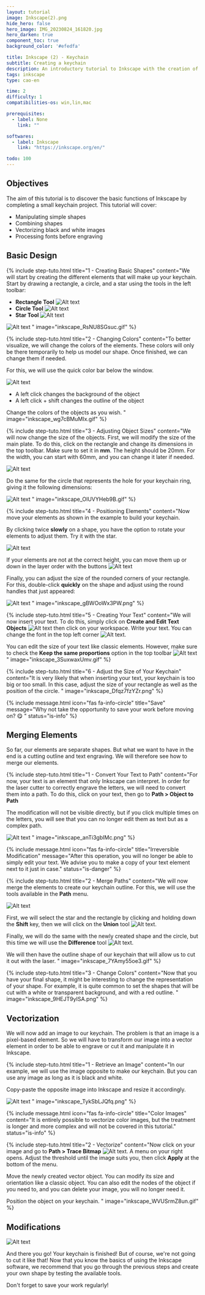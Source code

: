 ```yaml
---
layout: tutorial
image: Inkscape(2).png
hide_hero: false
hero_image: IMG_20230824_161820.jpg
hero_darken: true
component_toc: true
background_color: '#efedfa'

title: Inkscape (2) - Keychain
subtitle: Creating a keychain
description: An introductory tutorial to Inkscape with the creation of a keychain that can be laser cut.
tags: inkscape
type: cao-en

time: 2
difficulty: 1
compatibilities-os: win,lin,mac

prerequisites:
  - label: None
    link: ""

softwares: 
  - label: Inkscape
    link: "https://inkscape.org/en/"

todo: 100
---
```


## Objectives

The aim of this tutorial is to discover the basic functions of Inkscape by completing a small keychain project. This tutorial will cover:

- Manipulating simple shapes
- Combining shapes
- Vectorizing black and white images
- Processing fonts before engraving

## Basic Design

{% include step-tuto.html 
title="1 - Creating Basic Shapes"
content="We will start by creating the different elements that will make up your keychain. Start by drawing a rectangle, a circle, and a star using the tools in the left toolbar:

- **Rectangle Tool** ![Alt text](inkscape_JcuwfMuWju.png)
- **Circle Tool** ![Alt text](inkscape_I1p8OYXaYW.png)
- **Star Tool** ![Alt text](inkscape_r2sizVE4gh.png)

![Alt text](inkscape_GO1oE8jIjW.png)
" 
image="inkscape_RsNU8SGsuc.gif" %}

{% include step-tuto.html 
title="2 - Changing Colors"
content="To better visualize, we will change the colors of the elements. These colors will only be there temporarily to help us model our shape. Once finished, we can change them if needed.

For this, we will use the quick color bar below the window.

![Alt text](inkscape_StjldLb8hE.png)

- A left click changes the background of the object
- A left click + shift changes the outline of the object

Change the colors of the objects as you wish.
" 
image="inkscape_wg7cBMuMIx.gif" %}

{% include step-tuto.html 
title="3 - Adjusting Object Sizes"
content="We will now change the size of the objects. First, we will modify the size of the main plate. To do this, click on the rectangle and change its dimensions in the top toolbar. Make sure to set it in **mm**. The height should be 20mm. For the width, you can start with 60mm, and you can change it later if needed.

![Alt text](inkscape_X3UzjyLklL.png)

Do the same for the circle that represents the hole for your keychain ring, giving it the following dimensions:

![Alt text](inkscape_rEZlsCOrYV.png)
" 
image="inkscape_OlUVYHeb9B.gif" %}

{% include step-tuto.html 
title="4 - Positioning Elements"
content="Now move your elements as shown in the example to build your keychain.

By clicking twice **slowly** on a shape, you have the option to rotate your elements to adjust them. Try it with the star.

![Alt text](inkscape_NlBqYm5eCe.gif)

If your elements are not at the correct height, you can move them up or down in the layer order with the buttons ![Alt text](inkscape_l5frzWNfqT.png)

Finally, you can adjust the size of the rounded corners of your rectangle. For this, double-click **quickly** on the shape and adjust using the round handles that just appeared:

![Alt text](inkscape_HDW37LxSqv.gif)
" 
image="inkscape_gBWOoWx3PW.png" %}

{% include step-tuto.html 
title="5 - Creating Your Text"
content="We will now insert your text. To do this, simply click on **Create and Edit Text Objects** ![Alt text](inkscape_aWboAoL96w.png) then click on your workspace. Write your text. You can change the font in the top left corner ![Alt text](inkscape_OxgfGoWefB.png).

You can edit the size of your text like classic elements. However, make sure to check the **Keep the same proportions** option in the top toolbar ![Alt text](inkscape_slSCEECezF.png)
" 
image="inkscape_3SuxwaxUmv.gif" %}

{% include step-tuto.html 
title="6 - Adjust the Size of Your Keychain"
content="It is very likely that when inserting your text, your keychain is too big or too small. In this case, adjust the size of your rectangle as well as the position of the circle.
" 
image="inkscape_Dfqz7fzYZr.png" %}

{% include message.html 
icon="fas fa-info-circle"
title="Save"
message="Why not take the opportunity to save your work before moving on? 😋 " 
status="is-info" %}

## Merging Elements

So far, our elements are separate shapes. But what we want to have in the end is a cutting outline and text engraving. We will therefore see how to merge our elements.

{% include step-tuto.html 
title="1 - Convert Your Text to Path"
content="For now, your text is an element that only Inkscape can interpret. In order for the laser cutter to correctly engrave the letters, we will need to convert them into a path. To do this, click on your text, then go to **Path > Object to Path**

The modification will not be visible directly, but if you click multiple times on the letters, you will see that you can no longer edit them as text but as a complex path.

![Alt text](inkscape_FCJ0aYwExc.gif)
" 
image="inkscape_anTi3gbIMc.png" %}

{% include message.html 
icon="fas fa-info-circle"
title="Irreversible Modification"
message="After this operation, you will no longer be able to simply edit your text. We advise you to make a copy of your text element next to it just in case." 
status="is-danger" %}

{% include step-tuto.html 
title="2 - Merge Paths"
content="We will now merge the elements to create our keychain outline. For this, we will use the tools available in the **Path** menu.

![Alt text](inkscape_GdOXmXvKQa.png)

First, we will select the star and the rectangle by clicking and holding down the **Shift** key, then we will click on the **Union** tool ![Alt text](inkscape_ewyf2ncHvN.png).

Finally, we will do the same with the newly created shape and the circle, but this time we will use the **Difference** tool ![Alt text](inkscape_wPfbUflhuj.png).

We will then have the outline shape of our keychain that will allow us to cut it out with the laser.
"
image="inkscape_7YAmy55oe3.gif" %}

{% include step-tuto.html 
title="3 - Change Colors"
content="Now that you have your final shape, it might be interesting to change the representation of your shape. For example, it is quite common to set the shapes that will be cut with a white or transparent background, and with a red outline.
"
image="inkscape_9HEJT9yISA.png" %}

## Vectorization

We will now add an image to our keychain. The problem is that an image is a pixel-based element. So we will have to transform our image into a vector element in order to be able to engrave or cut it and manipulate it in Inkscape.

{% include step-tuto.html 
title="1 - Retrieve an Image"
content="In our example, we will use the image opposite to make our keychain. But you can use any image as long as it is black and white.

Copy-paste the opposite image into Inkscape and resize it accordingly.

![Alt text](inkscape_kmtA0fsREV.png)
"
image="inkscape_TykSbLJQfq.png" %}

{% include message.html 
icon="fas fa-info-circle"
title="Color Images"
content="It is entirely possible to vectorize color images, but the treatment is longer and more complex and will not be covered in this tutorial." 
status="is-info" %}

{% include step-tuto.html 
title="2 - Vectorize"
content="Now click on your image and go to **Path > Trace Bitmap** ![Alt text](inkscape_LIGAN6ygiA.png). A menu on your right opens. Adjust the threshold until the image suits you, then click **Apply** at the bottom of the menu.

Move the newly created vector object. You can modify its size and orientation like a classic object. You can also edit the nodes of the object if you need to, and you can delete your image, you will no longer need it.

Position the object on your keychain.
"
image="inkscape_WVUSrmZ8un.gif" %}

## Modifications

![Alt text](inkscape_TcMWtlJmOo.png)

And there you go! Your keychain is finished! But of course, we're not going to cut it like that! Now that you know the basics of using the Inkscape software, we recommend that you go through the previous steps and create your own shape by testing the available tools.

Don't forget to save your work regularly!
